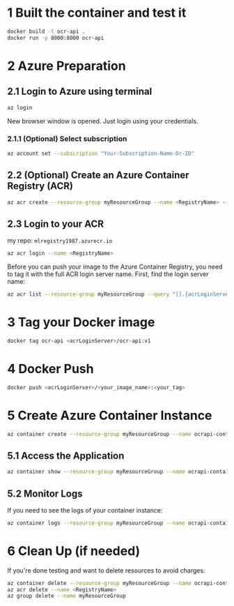 # 1 Built the container and test it
```bash
docker build -t ocr-api .
docker run -p 8000:8000 ocr-api
```

# 2 Azure Preparation

## 2.1 Login to Azure using terminal
```bash
az login
```
New browser window is opened. Just login using your credentials.

### 2.1.1 (Optional) Select subscription
```bash
az account set --subscription "Your-Subscription-Name-Or-ID"
```

## 2.2 (Optional) Create an Azure Container Registry (ACR)
```bash
az acr create --resource-group myResourceGroup --name <RegistryName> --sku Basic
```

## 2.3 Login to your ACR

my repo: `mlregistry1987.azurecr.io`

```bash
az acr login --name <RegistryName>
```

Before you can push your image to the Azure Container Registry, you need to tag it with the full ACR login server name. First, find the login server name:
```bash
az acr list --resource-group myResourceGroup --query "[].{acrLoginServer:loginServer}" --output table
```

# 3 Tag your Docker image
```bash
docker tag ocr-api <acrLoginServer>/ocr-api:v1
```


# 4 Docker Push
```bash
docker push <acrLoginServer>/<your_image_name>:<your_tag>
```

# 5 Create Azure Container Instance
```bash
az container create --resource-group myResourceGroup --name ocrapi-container --image <acrLoginServer>/ocr-api:v1 --cpu 1 --memory 1Gi --registry-login-server <acrLoginServer> --registry-username <acrUsername> --registry-password <acrPassword> --dns-name-label ocrapi-yoursubdomain --ports 8000
```


## 5.1 Access the Application
```bash
az container show --resource-group myResourceGroup --name ocrapi-container --query "{FQDN:ipAddress.fqdn}" --out table
```


## 5.2 Monitor Logs
If you need to see the logs of your container instance:
```bash
az container logs --resource-group myResourceGroup --name ocrapi-container

```

# 6 Clean Up (if needed)
If you're done testing and want to delete resources to avoid charges:
```bash
az container delete --resource-group myResourceGroup --name ocrapi-container
az acr delete --name <RegistryName>
az group delete --name myResourceGroup
```
